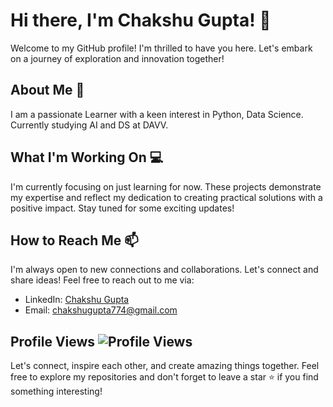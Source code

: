# Hi there, I'm Chakshu Gupta! 👋

Welcome to my GitHub profile! I'm thrilled to have you here. Let's embark on a journey of exploration and innovation together!

## About Me 🚀

I am a passionate Learner with a keen interest in Python, Data Science. Currently studying AI and DS at DAVV.

## What I'm Working On 💻

I'm currently focusing on just learning for now.  These projects demonstrate my expertise  and reflect my dedication to creating practical solutions with a positive impact. Stay tuned for some exciting updates!

## How to Reach Me 📫

I'm always open to new connections and collaborations. Let's connect and share ideas! Feel free to reach out to me via:

- LinkedIn: [Chakshu Gupta](https://www.linkedin.com/in/chakshug/)
- Email: chakshugupta774@gmail.com

## Profile Views ![Profile Views](https://komarev.com/ghpvc/?username=chakshug&color=blueviolet)


Let's connect, inspire each other, and create amazing things together. Feel free to explore my repositories and don't forget to leave a star ⭐ if you find something interesting!
